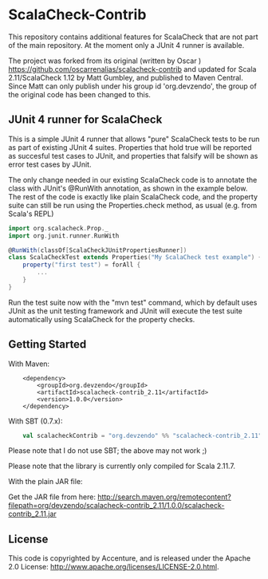 ScalaCheck-Contrib
==================
This repository contains additional features for ScalaCheck that are not part of the main repository. At the moment only a JUnit 4 runner is available.

The project was forked from its original (written by Oscar ) https://github.com/oscarrenalias/scalacheck-contrib
and updated for Scala 2.11/ScalaCheck 1.12 by Matt Gumbley, and published to Maven Central.
Since Matt can only publish under his group id 'org.devzendo', the group of the original
code has been changed to this.


JUnit 4 runner for ScalaCheck
-----------------------------

This is a simple JUnit 4 runner that allows "pure" ScalaCheck tests to be run as part of existing JUnit 4 suites. Properties that hold true will be reported as succesful test cases to JUnit, and properties that falsify will be shown as error test cases by JUnit.

The only change needed in our existing ScalaCheck code is to annotate the class with JUnit's @RunWith annotation, as shown in the example below. The rest of the code is exactly like plain ScalaCheck code, and the property suite can still be run using the Properties.check method, as usual (e.g. from Scala's REPL)

```scala
import org.scalacheck.Prop._
import org.junit.runner.RunWith

@RunWith(classOf[ScalaCheckJUnitPropertiesRunner])
class ScalaCheckTest extends Properties("My ScalaCheck test example") {
	property("first test") = forAll {
		...
	}
}
```

Run the test suite now with the "mvn test" command, which by default uses JUnit as the unit testing framework and JUnit will execute the test suite automatically using ScalaCheck for the property checks.

Getting Started
----------------
With Maven:

        <dependency>
            <groupId>org.devzendo</groupId>
            <artifactId>scalacheck-contrib_2.11</artifactId>
            <version>1.0.0</version>
        </dependency>

With SBT (0.7.x):

```scala
	val scalacheckContrib = "org.devzendo" %% "scalacheck-contrib_2.11" % "1.0.0"
```

Please note that I do not use SBT; the above may not work ;)


Please note that the library is currently only compiled for Scala 2.11.7.

With the plain JAR file:

Get the JAR file from here: http://search.maven.org/remotecontent?filepath=org/devzendo/scalacheck-contrib_2.11/1.0.0/scalacheck-contrib_2.11.jar


License
-------
This code is copyrighted by Accenture, and is released under the Apache 2.0 License: http://www.apache.org/licenses/LICENSE-2.0.html.
